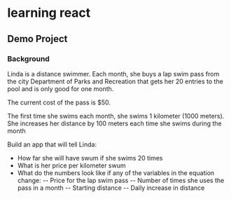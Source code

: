 # learning react

## Demo Project

### Background
Linda is a distance swimmer. Each month, she buys a lap swim pass from the city Department of 
Parks and Recreation that gets her 20 entries to the pool and is only good for one month. 

The current cost of the pass is $50.

The first time she swims each month, she swims 1 kilometer (1000 meters). She increases her distance by 100 
meters each time she swims during the month

Build an app that will tell Linda:
- How far she will have swum if she swims 20 times
- What is her price per kilometer swum
- What do the numbers look like if any of the variables in the equation change:
-- Price for the lap swim pass
-- Number of times she uses the pass in a month
-- Starting distance
-- Daily increase in distance


